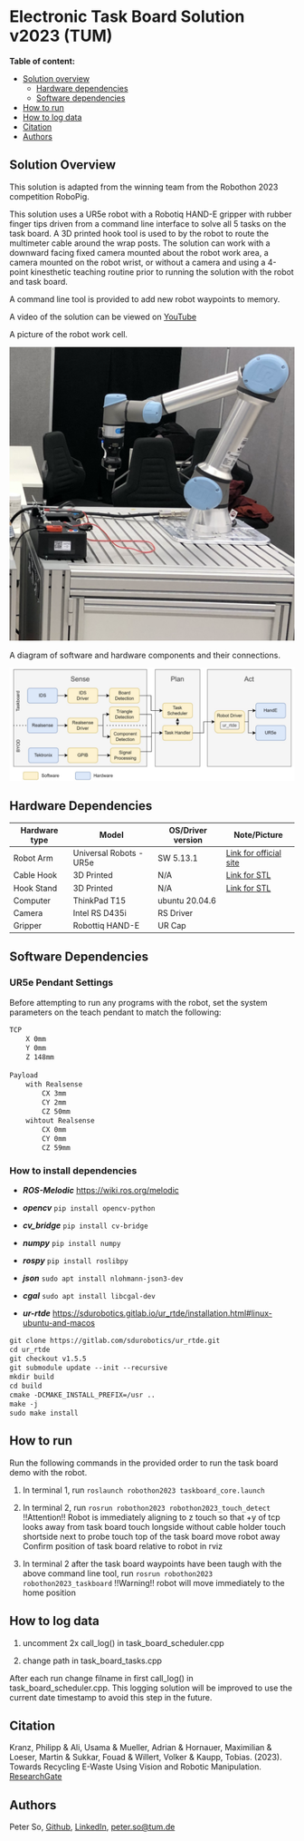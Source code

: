 # Electronic Task Board Solution v2023 (TUM)
**Table of content:**
- [Solution overview](#solution-overview)
  * [Hardware dependencies](#hardware-dependencies)
  * [Software dependencies](#software-dependencies)
- [How to run](#how-to-run)
- [How to log data](#how-to-log-data)
- [Citation](#citation)
- [Authors](#authors)


## Solution Overview
This solution is adapted from the winning team from the Robothon 2023 competition RoboPig.

This solution uses a UR5e robot with a Robotiq HAND-E gripper with rubber finger tips driven from a command line interface to solve all 5 tasks on the task board. A 3D printed hook tool is used to by the robot to route the multimeter cable around the wrap posts. The solution can work with a downward facing fixed camera mounted about the robot work area, a camera mounted on the robot wrist, or without a camera and using a 4-point kinesthetic teaching routine prior to running the solution with the robot and task board.

A command line tool is provided to add new robot waypoints to memory. 

A video of the solution can be viewed on [YouTube](https://youtu.be/6Rn9_H7Msdc?si=LZ-QHxw4isQYxyQ9)

A picture of the robot work cell.

![robot work cell](./assets/png/ur5e-task-board-setup.png)

A diagram of software and hardware components and their connections.

![system architecture](./assets/png/robot-system-architecture.png)

## Hardware Dependencies

| Hardware type     | Model              | OS/Driver version | Note/Picture                                                                                          |
|-------------------|--------------------|-------------------|-----------------------------------------------------------------------------------------------|
| Robot Arm         | Universal Robots - UR5e | SW 5.13.1         | [Link for official site](https://www.universal-robots.com/products/ur5-robot/)                |
| Cable Hook        | 3D Printed         | N/A               | [Link for STL](./assets/stl/RoboPig_CableHook.stl) |
| Hook Stand        | 3D Printed         | N/A               | [Link for STL](./assets/stl/RoboPig_CableHookHolder.stl) |
| Computer          | ThinkPad T15       | ubuntu 20.04.6    |                                                                                               |
| Camera            | Intel RS D435i     | RS Driver         |                                                                                               |
| Gripper           | Robottiq HAND-E    | UR Cap            |                                                                                               |


## Software Dependencies

### UR5e Pendant Settings
Before attempting to run any programs with the robot, set the system parameters on the teach pendant to match the following:
```
TCP
    X 0mm
    Y 0mm
    Z 148mm

Payload
    with Realsense
        CX 3mm
        CY 2mm
        CZ 50mm
    wihtout Realsense
        CX 0mm
        CY 0mm
        CZ 59mm
```

### How to install dependencies
- ***ROS-Melodic***
https://wiki.ros.org/melodic

- ***opencv***
`pip install opencv-python`

- ***cv_bridge***
`pip install cv-bridge`

- ***numpy***
`pip install numpy`

- ***rospy***
`pip install roslibpy`

- ***json***
`sudo apt install nlohmann-json3-dev`

- ***cgal***
`sudo apt install libcgal-dev`

- ***ur-rtde***
https://sdurobotics.gitlab.io/ur_rtde/installation.html#linux-ubuntu-and-macos

```
git clone https://gitlab.com/sdurobotics/ur_rtde.git
cd ur_rtde
git checkout v1.5.5
git submodule update --init --recursive
mkdir build
cd build
cmake -DCMAKE_INSTALL_PREFIX=/usr ..
make -j
sudo make install
```


## How to run
Run the following commands in the provided order to run the task board demo with the robot.

1. In terminal 1, run `roslaunch robothon2023 taskboard_core.launch`

2. In terminal 2, run `rosrun robothon2023 robothon2023_touch_detect`
    !!Attention!! Robot is immediately aligning to z
        touch so that +y of tcp looks away from task board
        touch longside without cable holder
        touch shortside next to probe
        touch top of the task board
        move robot away
        Confirm position of task board relative to robot in rviz

3. In terminal 2 after the task board waypoints have been taugh with the above command line tool, run `rosrun robothon2023 robothon2023_taskboard`
    !!Warning!! robot will move immediately to the home position


## How to log data
1. uncomment 2x call_log() in task_board_scheduler.cpp

2. change path in task_board_tasks.cpp

After each run change filname in first call_log() in task_board_scheduler.cpp.
This logging solution will be improved to use the current date timestamp to avoid this step in the future.


## Citation
Kranz, Philipp & Ali, Usama & Mueller, Adrian & Hornauer, Maximilian & Loeser, Martin & Sukkar, Fouad & Willert, Volker & Kaupp, Tobias. (2023). Towards Recycling E-Waste Using Vision and Robotic Manipulation. [ResearchGate](https://www.researchgate.net/publication/376267145_Towards_Recycling_E-Waste_Using_Vision_and_Robotic_Manipulation)

## Authors
Peter So, [Github](https://github.com/peterso/), [LinkedIn](https://www.linkedin.com/in/peterso/), [peter.so@tum.de](mailto:peter.so@tum.de)
